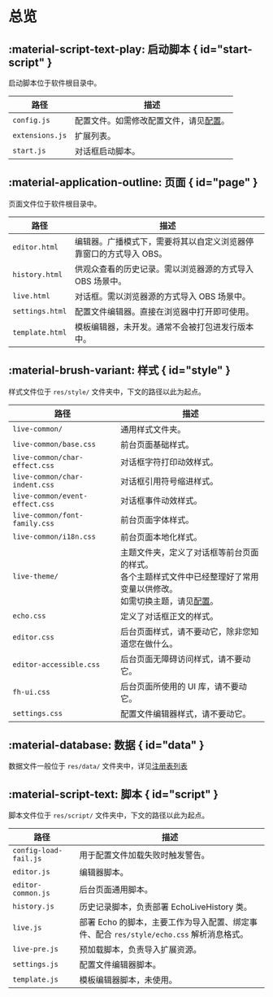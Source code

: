 # 总览

## :material-script-text-play: 启动脚本  { id="start-script" }

启动脚本位于软件根目录中。

| 路径 | 描述 |
| - | - |
| `config.js` | 配置文件。如需修改配置文件，请见[配置](config.md)。 |
| `extensions.js` | 扩展列表。 |
| `start.js` | 对话框启动脚本。 |

## :material-application-outline: 页面 { id="page" }

页面文件位于软件根目录中。

| 路径 | 描述 |
| - | - |
| `editor.html` | 编辑器。广播模式下，需要将其以自定义浏览器停靠窗口的方式导入 OBS。 |
| `history.html` | 供观众查看的历史记录。需以浏览器源的方式导入 OBS 场景中。 |
| `live.html` | 对话框。需以浏览器源的方式导入 OBS 场景中。 |
| `settings.html` | 配置文件编辑器。直接在浏览器中打开即可使用。 |
| `template.html` | 模板编辑器，未开发。通常不会被打包进发行版本中。 |

## :material-brush-variant: 样式 { id="style" }

样式文件位于 `res/style/` 文件夹中，下文的路径以此为起点。

| 路径 | 描述 |
| - | - |
| `live-common/` | 通用样式文件夹。 |
| `live-common/base.css` | 前台页面基础样式。 |
| `live-common/char-effect.css` | 对话框字符打印动效样式。 |
| `live-common/char-indent.css` | 对话框引用符号缩进样式。 |
| `live-common/event-effect.css` | 对话框事件动效样式。 |
| `live-common/font-family.css` | 前台页面字体样式。 |
| `live-common/i18n.css` | 前台页面本地化样式。 |
| `live-theme/` | 主题文件夹，定义了对话框等前台页面的样式。<br>各个主题样式文件中已经整理好了常用变量以供修改。<br>如需切换主题，请见[配置](config.md)。 |
| `echo.css` | 定义了对话框正文的样式。 |
| `editor.css` | 后台页面样式，请不要动它，除非您知道您在做什么。 |
| `editor-accessible.css` | 后台页面无障碍访问样式，请不要动它。 |
| `fh-ui.css` | 后台页面所使用的 UI 库，请不要动它。 |
| `settings.css` | 配置文件编辑器样式，请不要动它。 |

## :material-database: 数据 { id="data" }

数据文件一般位于 `res/data/` 文件夹中，详见[注册表列表](../dev/registry.md#registry-list)

## :material-script-text: 脚本 { id="script" }

脚本文件位于 `res/script/` 文件夹中，下文的路径以此为起点。

| 路径 | 描述 |
| - | - |
| `config-load-fail.js` | 用于配置文件加载失败时触发警告。 |
| `editor.js` | 编辑器脚本。 |
| `editor-common.js` | 后台页面通用脚本。 |
| `history.js` | 历史记录脚本，负责部署 EchoLiveHistory 类。 |
| `live.js` | 部署 Echo 的脚本，主要工作为导入配置、绑定事件、配合 `res/style/echo.css` 解析消息格式。 |
| `live-pre.js` | 预加载脚本，负责导入扩展资源。 |
| `settings.js` | 配置文件编辑器脚本。 |
| `template.js` | 模板编辑器脚本，未使用。 |
